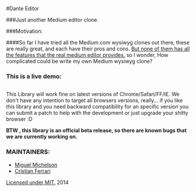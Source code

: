 #Dante Editor

###Just another Medium editor clone.

###Motivation:

####So far I have tried all the Medium.com wysiwyg clones out there, these are really great, and each have their pros and cons. [But none of them has all the features that the real medium editor provides.](http://howtox.com/medium-editor-clones-in-js/)
so I wonder, How complicated could be write my own Medium wysiwyg clone?

### This is a live demo:

<img src="http://i.imgur.com/0erQFLu.gif" alt="">

This Library will work fine on latest versions of Chrome/Safari/FF/IE.
We don't have any intention to target all browsers versions, really... if you like this library and you need backward compatibility for an specific version you can submit a patch to help with the development or just upgrade your shitty browser :D

**BTW , this library is an official beta release, so there are known bugs that we are currently working on.**

### MAINTAINERS:

+ [Miguel Michelson](http://github.com/michelson)
+ [Cristian Ferrari](http://github.com/cristianferrarig)

[Licensed under MIT.](./license.md) 2014